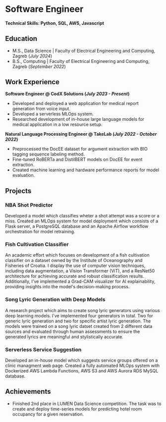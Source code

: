 # Software Engineer

#### Technical Skills: Python, SQL, AWS, Javascript

## Education								       		
- M.S., Data Science	| Faculty of Electrical Engineering and Computing, Zagreb (_July 2024_)	 			        		
- B.S., Computing | Faculty of Electrical Engineering and Computing, Zagreb (_September 2022_)

## Work Experience
**Software Engineer @ CodX Solutions (_July 2023 - Present_)**
- Developed and deployed a web application for medical report generation from voice input.
- Developed a serverless MLOps system.
- Researched development of in-house large language models for medical application in a low resource setup.
   
**Natural Language Processing Engineer @ TakeLab (_July 2022 - October 2022_)**
- Preprocessed the DocEE dataset for argument extraction with BIO tagging sequence labeling method.
- Fine-tuned RoBERTa and DistilBERT models on DocEE for event extraction.
- Created machine learning and hardware performance reports for model evaluation.

## Projects
### NBA Shot Predictor

Developed a model which classifies wheter a shot attempt was a score or a miss. Created an MLOps system for model deployment which consists of a Flask server, a PostgreSQL database and an Apache Airflow workflow orchestration for model retraining.

### Fish Cultivation Classifier

An academic effort which focuses on development of a fish cultivation classifier on a dataset owned by the Institute of Oceanography and Fisheries of Croatia. I display the use of computer vision techniques, including data augmentation, a Vision Transformer (ViT), and a ResNet50 architecture for achieving accurate and robust classification results. Additionally, I've implemented a Grad-CAM visualizer for AI explainability, providing insights into the model's decision-making process.

### Song Lyric Generation with Deep Models

A research project which aims to create song lyric generators using various deep learning models. I've implemented four generators in total. Two for generic lyric generation and two for specific artist lyric generation. The models were trained on a song lyric datset created from 2 different data sources and evaluated through human assessments to ensure the generated lyrics are meaningful and stylistically accurate.

### Serverless Service Suggestion

Developed an in-house model which suggests service groups offered on a clinic managment web page. Created a fully automated MLOps system with Dockerized AWS Lambda Functions, AWS S3 and AWS Aurora RDS MySQL database.

## Achievements
- Finished 2nd place in LUMEN Data Science competition. The task was to create and deploy time-series models for predicting hotel room occupancy for a given reservation.
